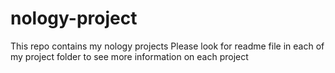 # nology-project
This repo contains my nology projects
Please look for readme file in each of my project folder to see more information on each project
